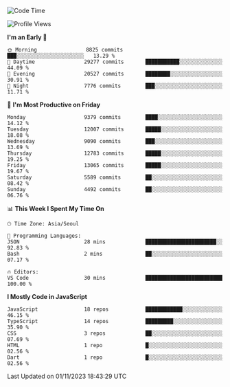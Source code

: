<!--START_SECTION:waka-->
![Code Time](http://img.shields.io/badge/Code%20Time-5%2C337%20hrs%2014%20mins-blue)

![Profile Views](http://img.shields.io/badge/Profile%20Views-0-blue)

**I'm an Early 🐤** 

```text
🌞 Morning                8825 commits        ███░░░░░░░░░░░░░░░░░░░░░░   13.29 % 
🌆 Daytime                29277 commits       ███████████░░░░░░░░░░░░░░   44.09 % 
🌃 Evening                20527 commits       ████████░░░░░░░░░░░░░░░░░   30.91 % 
🌙 Night                  7776 commits        ███░░░░░░░░░░░░░░░░░░░░░░   11.71 % 
```
📅 **I'm Most Productive on Friday** 

```text
Monday                   9379 commits        ████░░░░░░░░░░░░░░░░░░░░░   14.12 % 
Tuesday                  12007 commits       █████░░░░░░░░░░░░░░░░░░░░   18.08 % 
Wednesday                9090 commits        ███░░░░░░░░░░░░░░░░░░░░░░   13.69 % 
Thursday                 12783 commits       █████░░░░░░░░░░░░░░░░░░░░   19.25 % 
Friday                   13065 commits       █████░░░░░░░░░░░░░░░░░░░░   19.67 % 
Saturday                 5589 commits        ██░░░░░░░░░░░░░░░░░░░░░░░   08.42 % 
Sunday                   4492 commits        ██░░░░░░░░░░░░░░░░░░░░░░░   06.76 % 
```


📊 **This Week I Spent My Time On** 

```text
🕑︎ Time Zone: Asia/Seoul

💬 Programming Languages: 
JSON                     28 mins             ███████████████████████░░   92.83 % 
Bash                     2 mins              ██░░░░░░░░░░░░░░░░░░░░░░░   07.17 % 

🔥 Editors: 
VS Code                  30 mins             █████████████████████████   100.00 % 
```

**I Mostly Code in JavaScript** 

```text
JavaScript               18 repos            ████████████░░░░░░░░░░░░░   46.15 % 
TypeScript               14 repos            █████████░░░░░░░░░░░░░░░░   35.90 % 
CSS                      3 repos             ██░░░░░░░░░░░░░░░░░░░░░░░   07.69 % 
HTML                     1 repo              █░░░░░░░░░░░░░░░░░░░░░░░░   02.56 % 
Dart                     1 repo              █░░░░░░░░░░░░░░░░░░░░░░░░   02.56 % 
```




 Last Updated on 01/11/2023 18:43:29 UTC
<!--END_SECTION:waka-->
